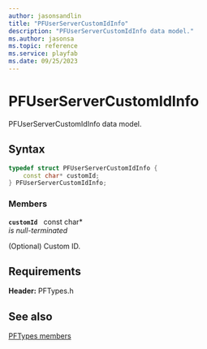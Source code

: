 ```yaml
---
author: jasonsandlin
title: "PFUserServerCustomIdInfo"
description: "PFUserServerCustomIdInfo data model."
ms.author: jasonsa
ms.topic: reference
ms.service: playfab
ms.date: 09/25/2023
---
```


# PFUserServerCustomIdInfo  

PFUserServerCustomIdInfo data model.  

## Syntax  
  
```cpp
typedef struct PFUserServerCustomIdInfo {  
    const char* customId;  
} PFUserServerCustomIdInfo;  
```
  
### Members  
  
**`customId`** &nbsp; const char*  
*is null-terminated*  
  
(Optional) Custom ID.
  
  
## Requirements  
  
**Header:** PFTypes.h
  
## See also  
[PFTypes members](../pftypes_members.md)  

  
  
